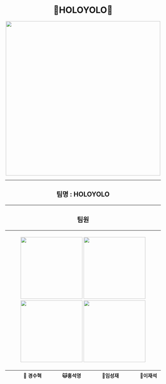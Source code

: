 <h1 align="center">🌈HOLOYOLO🌈</h1>
<div align="center">
  <img src="https://github.com/user-attachments/assets/55115333-addf-42ce-ba9f-5a19095f2f5d" width="500" height="500"/>
</div>
<hr>
<h2 align="center"> 팀명 : HOLOYOLO
<hr>
<h2 align="center"> 팀원
<hr>
 
<p align="center">
	<img src="https://github.com/user-attachments/assets/9c254a41-64b5-4125-8bd0-c34d06287923" width="200" height="200"/>
	<img src="https://github.com/user-attachments/assets/bad9424f-f8d9-4131-a7cb-20e311ddad87" width="200" height="200"/>
	<img src="https://github.com/user-attachments/assets/b1bcdd1b-b3c4-40f3-baf5-a97377d7001e" width="200" height="200"/>
	<img src="https://github.com/user-attachments/assets/9f028c40-e486-4040-b3fd-34501cf11137" width="200" height="200"/>
</p>
<div align="center">
	
|   &nbsp;&nbsp; &nbsp; &nbsp; &nbsp;  &nbsp;  🐶 경수혁  &nbsp;&nbsp; &nbsp;&nbsp; &nbsp;  &nbsp;   |    &nbsp;&nbsp; &nbsp;&nbsp; &nbsp;  &nbsp; 🐱홍석영  &nbsp;&nbsp; &nbsp;&nbsp; &nbsp;  &nbsp;    |      &nbsp;&nbsp; &nbsp;&nbsp; &nbsp;  &nbsp; 🐹임성재  &nbsp;&nbsp; &nbsp;&nbsp; &nbsp;  &nbsp;    |     &nbsp;&nbsp; &nbsp;&nbsp; &nbsp;  &nbsp; 🐰이재석  &nbsp;&nbsp; &nbsp;&nbsp; &nbsp;  &nbsp;  | 
|------------------------------------------|--------------------------------------|------------------------------------------|-----------------------------------|
 
</div>
